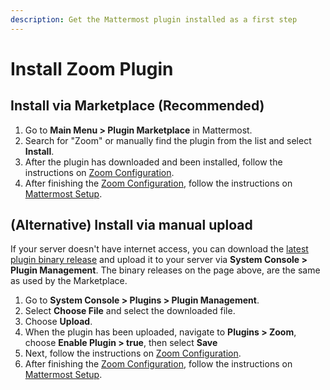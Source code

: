 ```yaml
---
description: Get the Mattermost plugin installed as a first step
---
```


# Install Zoom Plugin

## Install via Marketplace \(Recommended\)

1. Go to **Main Menu > Plugin Marketplace** in Mattermost.
2. Search for "Zoom" or manually find the plugin from the list and select **Install**.
3. After the plugin has downloaded and been installed, follow the instructions on [Zoom Configuration](zoom-configuration/).
4. After finishing the [Zoom Configuration](zoom-configuration/), follow the instructions on [Mattermost Setup](mattermost-setup.md).

## \(Alternative\) Install via manual upload

If your server doesn't have internet access, you can download the [latest plugin binary release](https://github.com/mattermost/mattermost-plugin-zoom/releases) and upload it to your server via **System Console > Plugin Management**. The binary releases on the page above, are the same as used by the Marketplace.

1. Go to **System Console > Plugins > Plugin Management**.
2. Select **Choose File** and select the downloaded file.
3. Choose **Upload**.
4. When the plugin has been uploaded, navigate to **Plugins > Zoom**, choose **Enable Plugin > true**, then select **Save**
5. Next, follow the instructions on [Zoom Configuration](zoom-configuration/).
6. After finishing the [Zoom Configuration](zoom-configuration/), follow the instructions on [Mattermost Setup](mattermost-setup.md).
